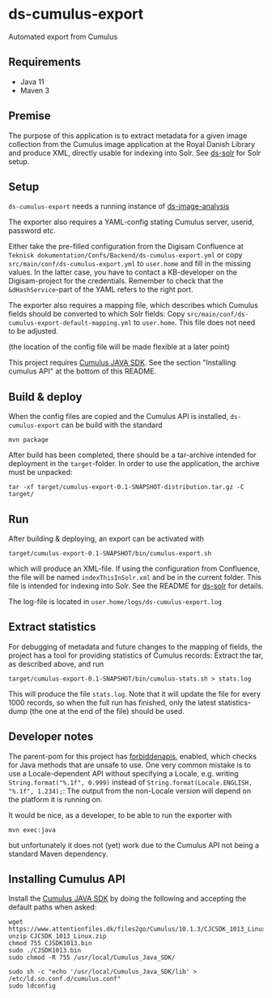 # ds-cumulus-export
Automated export from Cumulus

## Requirements
* Java 11
* Maven 3

## Premise

The purpose of this application is to extract metadata for a given image collection from the Cumulus
image application at the Royal Danish Library and produce XML, directly usable for indexing into
Solr. See [ds-solr](https://github.com/Det-Kongelige-Bibliotek/ds-solr) for Solr setup.

## Setup

`ds-cumulus-export` needs a running instance of
[ds-image-analysis](https://github.com/Det-Kongelige-Bibliotek/ds-image-analysis)

The exporter also requires a YAML-config stating Cumulus server, userid, password etc.

Either take the pre-filled configuration from the Digisam Confluence at
 `Teknisk dokumentation/Confs/Backend/ds-cumulus-export.yml` or
 copy `src/main/conf/ds-cumulus-export.yml` to `user.home` and fill in the missing values.
 In the latter case, you have to contact a KB-developer on the Digisam-project for the credentials.
 Remember to check that the `&dHashService`-part of the YAML refers to the right port.

The exporter also requires a mapping file, which describes which Cumulus fields should
be converted to which Solr fields: Copy `src/main/conf/ds-cumulus-export-default-mapping.yml`
to `user.home`. This file does not need to be adjusted.

(the location of the config file will be made flexible at a later point)

This project requires [Cumulus JAVA SDK](https://sbprojects.statsbiblioteket.dk/display/AIM/Cumulus+Java+SDK).
See the section "Installing cumulus API" at the bottom of this README.

## Build & deploy

When the config files are copied and the Cumulus API is installed,
`ds-cumulus-export` can be build with the standard
```
mvn package
```

After build has been completed, there should be a tar-archive intended for deployment in the `target`-folder.
 In order to use the application, the archive must be unpacked:
```
tar -xf target/cumulus-export-0.1-SNAPSHOT-distribution.tar.gz -C target/
```

## Run

After building & deploying, an export can be activated with
```
target/cumulus-export-0.1-SNAPSHOT/bin/cumulus-export.sh
```
which will produce an XML-file. If using the configuration from Confluence, the
file will be named `indexThisInSolr.xml` and be in the current folder. This file is intended for
indexing into Solr. See the README for [ds-solr](https://github.com/Det-Kongelige-Bibliotek/ds-solr)
for details.

The log-file is located in `user.home/logs/ds-cumulus-export.log`

## Extract statistics

For debugging of metadata and future changes to the mapping of fields, the project has a tool for
 providing statistics of Cumulus records: Extract the tar, as described above, and run
```
target/cumulus-export-0.1-SNAPSHOT/bin/cumulus-stats.sh > stats.log
```
This will produce the file `stats.log`. Note that it will update the file for every 1000 records,
so when the full run has finished, only the latest statistics-dump (the one at the end of the
file) should be used.

## Developer notes

The parent-pom for this project has [forbiddenapis](https://github.com/policeman-tools/forbidden-apis),
enabled, which checks for Java methods that are unsafe to use. One very common mistake is to use a
Locale-dependent API without specifying a Locale, e.g. writing `String.format("%.1f", 0.999)`
instead of `String.format(Locale.ENGLISH, "%.1f", 1.234);`: The output from the non-Locale
version will depend on the platform it is running on.

It would be nice, as a developer, to be able to run the exporter with
```
mvn exec:java
```
but unfortunately it does not (yet) work due to the Cumulus API not being a standard Maven dependency.

## Installing Cumulus API

Install the  [Cumulus JAVA SDK](https://sbprojects.statsbiblioteket.dk/display/AIM/Cumulus+Java+SDK)
by doing the following and accepting the default paths when asked:

```
wget https://www.attentionfiles.dk/files2go/Cumulus/10.1.3/CJCSDK_1013_Linux.zip
unzip CJCSDK_1013_Linux.zip
chmod 755 CJSDK1013.bin
sudo ./CJSDK1013.bin
sudo chmod -R 755 /usr/local/Cumulus_Java_SDK/

sudo sh -c "echo '/usr/local/Cumulus_Java_SDK/lib' > /etc/ld.so.conf.d/cumulus.conf"
sudo ldconfig
```


